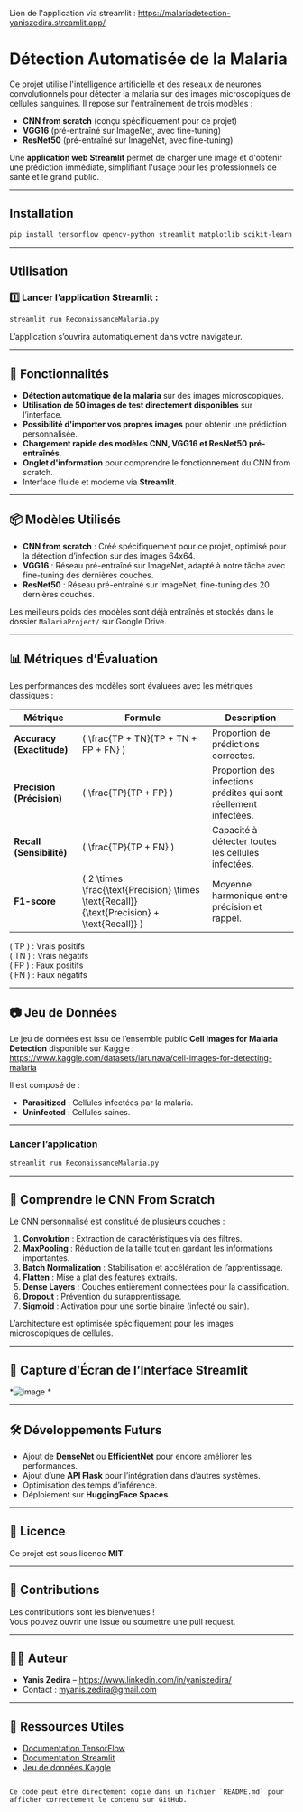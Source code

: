 

Lien de l'application via streamlit : https://malariadetection-yaniszedira.streamlit.app/

# Détection Automatisée de la Malaria

Ce projet utilise l'intelligence artificielle et des réseaux de neurones convolutionnels pour détecter la malaria sur des images microscopiques de cellules sanguines. Il repose sur l'entraînement de trois modèles :
- **CNN from scratch** (conçu spécifiquement pour ce projet)
- **VGG16** (pré-entraîné sur ImageNet, avec fine-tuning)
- **ResNet50** (pré-entraîné sur ImageNet, avec fine-tuning)

Une **application web Streamlit** permet de charger une image et d'obtenir une prédiction immédiate, simplifiant l'usage pour les professionnels de santé et le grand public.

---

## Installation

```bash
pip install tensorflow opencv-python streamlit matplotlib scikit-learn pillow numpy
```

---

## Utilisation

### 1️⃣ Lancer l’application Streamlit :
```bash
streamlit run ReconaissanceMalaria.py
```

L’application s’ouvrira automatiquement dans votre navigateur.

---

## 🧪 Fonctionnalités

- **Détection automatique de la malaria** sur des images microscopiques.
- **Utilisation de 50 images de test directement disponibles** sur l’interface.
- **Possibilité d'importer vos propres images** pour obtenir une prédiction personnalisée.
- **Chargement rapide des modèles CNN, VGG16 et ResNet50 pré-entraînés**.
- **Onglet d'information** pour comprendre le fonctionnement du CNN from scratch.
- Interface fluide et moderne via **Streamlit**.

---

## 📦 Modèles Utilisés

- **CNN from scratch** : Créé spécifiquement pour ce projet, optimisé pour la détection d’infection sur des images 64x64.
- **VGG16** : Réseau pré-entraîné sur ImageNet, adapté à notre tâche avec fine-tuning des dernières couches.
- **ResNet50** : Réseau pré-entraîné sur ImageNet, fine-tuning des 20 dernières couches.

Les meilleurs poids des modèles sont déjà entraînés et stockés dans le dossier `MalariaProject/` sur Google Drive.

---

## 📊 Métriques d’Évaluation

Les performances des modèles sont évaluées avec les métriques classiques :

| Métrique  | Formule                                                                                         | Description |
|-----------|--------------------------------------------------------------------------------------------------|-------------|
| **Accuracy (Exactitude)** | \( \frac{TP + TN}{TP + TN + FP + FN} \) | Proportion de prédictions correctes. |
| **Precision (Précision)** | \( \frac{TP}{TP + FP} \) | Proportion des infections prédites qui sont réellement infectées. |
| **Recall (Sensibilité)** | \( \frac{TP}{TP + FN} \) | Capacité à détecter toutes les cellules infectées. |
| **F1-score** | \( 2 \times \frac{\text{Precision} \times \text{Recall}}{\text{Precision} + \text{Recall}} \) | Moyenne harmonique entre précision et rappel. |

\( TP \) : Vrais positifs  
\( TN \) : Vrais négatifs  
\( FP \) : Faux positifs  
\( FN \) : Faux négatifs

---

## 📷 Jeu de Données

Le jeu de données est issu de l’ensemble public **Cell Images for Malaria Detection** disponible sur Kaggle :  
https://www.kaggle.com/datasets/iarunava/cell-images-for-detecting-malaria

Il est composé de :
- **Parasitized** : Cellules infectées par la malaria.
- **Uninfected** : Cellules saines.

---
### Lancer l’application
```bash
streamlit run ReconaissanceMalaria.py
```

---

## 🧠 Comprendre le CNN From Scratch

Le CNN personnalisé est constitué de plusieurs couches :

1. **Convolution** : Extraction de caractéristiques via des filtres.
2. **MaxPooling** : Réduction de la taille tout en gardant les informations importantes.
3. **Batch Normalization** : Stabilisation et accélération de l’apprentissage.
4. **Flatten** : Mise à plat des features extraits.
5. **Dense Layers** : Couches entièrement connectées pour la classification.
6. **Dropout** : Prévention du surapprentissage.
7. **Sigmoid** : Activation pour une sortie binaire (infecté ou sain).

L’architecture est optimisée spécifiquement pour les images microscopiques de cellules.

---

## 🎨 Capture d’Écran de l’Interface Streamlit

*![image](https://github.com/user-attachments/assets/eeffb837-dc32-48eb-9bdc-5f1f05b9f3f7)
*

---

## 🛠️ Développements Futurs

- Ajout de **DenseNet** ou **EfficientNet** pour encore améliorer les performances.
- Ajout d’une **API Flask** pour l’intégration dans d’autres systèmes.
- Optimisation des temps d’inférence.
- Déploiement sur **HuggingFace Spaces**.

---

## 📄 Licence

Ce projet est sous licence **MIT**.

---

## 🤝 Contributions

Les contributions sont les bienvenues !  
Vous pouvez ouvrir une issue ou soumettre une pull request.

---

## 🧑‍💻 Auteur

- **Yanis Zedira** – https://www.linkedin.com/in/yaniszedira/
- Contact : myanis.zedira@gmail.com

---

## 🔗 Ressources Utiles

- [Documentation TensorFlow](https://www.tensorflow.org/)
- [Documentation Streamlit](https://docs.streamlit.io/)
- [Jeu de données Kaggle](https://www.kaggle.com/datasets/iarunava/cell-images-for-detecting-malaria)
```

Ce code peut être directement copié dans un fichier `README.md` pour afficher correctement le contenu sur GitHub.
